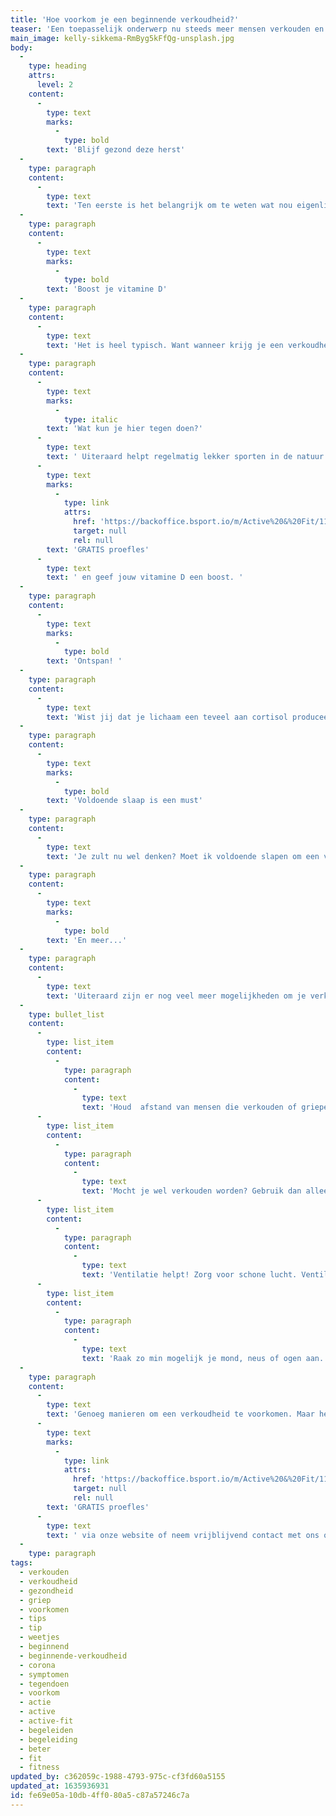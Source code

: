 ```yaml
---
title: 'Hoe voorkom je een beginnende verkoudheid?'
teaser: 'Een toepasselijk onderwerp nu steeds meer mensen verkouden en grieperig zijn. Hoe zorg je ervoor dat je gezond blijft en hoe voorkom je een beginnende verkoudheid? Wij geven je tips!'
main_image: kelly-sikkema-RmByg5kFfQg-unsplash.jpg
body:
  -
    type: heading
    attrs:
      level: 2
    content:
      -
        type: text
        marks:
          -
            type: bold
        text: 'Blijf gezond deze herst'
  -
    type: paragraph
    content:
      -
        type: text
        text: 'Ten eerste is het belangrijk om te weten wat nou eigenlijk een verkoudheid inhoudt? Bij een verkoudheid zijn de slijmvliezen in je neus en keel ontstoken. Hierbij kun je klachten krijgen zoals een verstopte neus, niezen, hoesten, keelpijn en oorpijn. Het ontstaat door een virus. Vooral in deze periode is het erg vervelend als je verkouden bent. Daarom geven wij graag tips over hoe jij het beste een verkoudheid kunt voorkomen. Lees ze snel! '
  -
    type: paragraph
    content:
      -
        type: text
        marks:
          -
            type: bold
        text: 'Boost je vitamine D'
  -
    type: paragraph
    content:
      -
        type: text
        text: 'Het is heel typisch. Want wanneer krijg je een verkoudheid? Wanneer het weer wat minder wordt en de zon langzaam minder schijnt. Kortom; op het moment dat vitamine D moeilijker opgenomen wordt. '
  -
    type: paragraph
    content:
      -
        type: text
        marks:
          -
            type: italic
        text: 'Wat kun je hier tegen doen?'
      -
        type: text
        text: ' Uiteraard helpt regelmatig lekker sporten in de natuur. Hoe meer huid er wordt blootgesteld aan zonlicht, hoe sneller de huid voldoende vitamine D op kan nemen. Wist jij dat dit ook gebeurd wanneer het bewolkt is? Waar wacht je nog op! Boek vandaag nog een '
      -
        type: text
        marks:
          -
            type: link
            attrs:
              href: 'https://backoffice.bsport.io/m/Active%20&%20Fit/1164/pass/?paymentPackCategories=3612&privatePassCategories=&hidePaymentCombo=true&tabSelected=1'
              target: null
              rel: null
        text: 'GRATIS proefles'
      -
        type: text
        text: ' en geef jouw vitamine D een boost. '
  -
    type: paragraph
    content:
      -
        type: text
        marks:
          -
            type: bold
        text: 'Ontspan! '
  -
    type: paragraph
    content:
      -
        type: text
        text: 'Wist jij dat je lichaam een teveel aan cortisol produceert wanneer je gestrest bent? Dit is een hormoon dat het vermogen van je immuunsysteem - om infecties te bestrijden -kan verzwakken. Wanneer jij je gespannen en gestrest voelt, kan je uitgeput gevoel een weg vrijmaken voor een verkoudheid. Ontspannen is prioriteit nummer één. Denk hierbij aan tijd voor jezelf vrij maken of het bijwonen van een yoga les. Doormiddel van meditatie voel je je snel minder gespannen. Ook een dagelijkse wandeling door de natuur helpt. Zorg er in ieder geval voor dat je niet in je werkbubbel blijft. Maak tijd vrij voor leuke activiteiten die je ontspanning opleveren. Je zult merken dat je minder snel een verkoudheid oploopt wanneer je ontspannen bent. '
  -
    type: paragraph
    content:
      -
        type: text
        marks:
          -
            type: bold
        text: 'Voldoende slaap is een must'
  -
    type: paragraph
    content:
      -
        type: text
        text: 'Je zult nu wel denken? Moet ik voldoende slapen om een verkoudheid tegen te gaan? Ja. Dit is juist. Uit onderzoek is namelijk gebleken dat mensen die regelmatig minder dan zeven uur slapen, drie keer meer kans hebben op een verkoudheid dan mensen die acht of meer uur slapen. Moet je vroeg uit bed om aan de dag te beginnen? Zorg dan dat je het niet te laat maakt de avond ervoor. De National Sleep Foundation raad zeker aan om te streven naar ten minste 7 tot 9 uur slaap per nacht. '
  -
    type: paragraph
    content:
      -
        type: text
        marks:
          -
            type: bold
        text: 'En meer...'
  -
    type: paragraph
    content:
      -
        type: text
        text: 'Uiteraard zijn er nog veel meer mogelijkheden om je verkoudheid tegen te gaan. Ben je benieuwd wat je nog meer kunt doen? '
  -
    type: bullet_list
    content:
      -
        type: list_item
        content:
          -
            type: paragraph
            content:
              -
                type: text
                text: 'Houd  afstand van mensen die verkouden of grieperig zijn. Uiteraard moet je extra aan je gezondheid denken nu er corona heerst. '
      -
        type: list_item
        content:
          -
            type: paragraph
            content:
              -
                type: text
                text: 'Mocht je wel verkouden worden? Gebruik dan alleen papieren zakdoeken of tissues en gebruik ze éénmalig. Daarna meteen in de vuilnisbak gooien. Zorg er voor dat je de bacteriën niet verspreidt en de hygiëne verhoogt voor jezelf. '
      -
        type: list_item
        content:
          -
            type: paragraph
            content:
              -
                type: text
                text: 'Ventilatie helpt! Zorg voor schone lucht. Ventileer je huis iedere dag minimaal 10 minuten.'
      -
        type: list_item
        content:
          -
            type: paragraph
            content:
              -
                type: text
                text: 'Raak zo min mogelijk je mond, neus of ogen aan. Werkt altijd! '
  -
    type: paragraph
    content:
      -
        type: text
        text: 'Genoeg manieren om een verkoudheid te voorkomen. Maar het belangrijkste? Gezond blijven door regelmatig te bewegen! Ga erop uit, geniet van de buitenlucht en zorg dat je gezondheid op peil is. Plan ontspan momenten in, yoga of meditatie probeer het eens. Binnenkort bieden wij ook yoga lessen aan, houd onze socials in de gaten! Benieuwd naar ons aanbod? Boek een '
      -
        type: text
        marks:
          -
            type: link
            attrs:
              href: 'https://backoffice.bsport.io/m/Active%20&%20Fit/1164/pass/?paymentPackCategories=3612&privatePassCategories=&hidePaymentCombo=true&tabSelected=1'
              target: null
              rel: null
        text: 'GRATIS proefles'
      -
        type: text
        text: ' via onze website of neem vrijblijvend contact met ons op. '
  -
    type: paragraph
tags:
  - verkouden
  - verkoudheid
  - gezondheid
  - griep
  - voorkomen
  - tips
  - tip
  - weetjes
  - beginnend
  - beginnende-verkoudheid
  - corona
  - symptomen
  - tegendoen
  - voorkom
  - actie
  - active
  - active-fit
  - begeleiden
  - begeleiding
  - beter
  - fit
  - fitness
updated_by: c362059c-1988-4793-975c-cf3fd60a5155
updated_at: 1635936931
id: fe69e05a-10db-4ff0-80a5-c87a57246c7a
---
```

